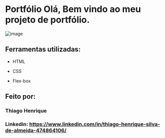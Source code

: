# Portfólio Olá, Bem vindo ao meu projeto de portfólio.

![image](https://github.com/ThiagoHSAl/Portfolio/blob/main/assets/Capa-README.jpghttps://user-images.githubusercontent.com/77756047/211304452-220fedf0-f91b-490f-8a65-a60ce860bc5c.png)


## Ferramentas utilizadas:

* HTML

* CSS

* Flex-box

## Feito por:

### Thiago Henrique
### Linkedin: https://www.linkedin.com/in/thiago-henrique-silva-de-almeida-474864106/